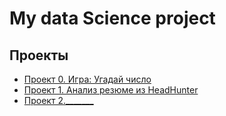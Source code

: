 # My data Science project

## Проекты

* [Проект 0. Игра: Угадай число](https://github.com/TeoEinaudi/teo-s/tree/main/project_0)
* [Проект 1. Анализ резюме из HeadHunter](https://github.com/TeoEinaudi/teo-s/tree/Attestation/Attestation)
* [Проект 2._______](_______)
